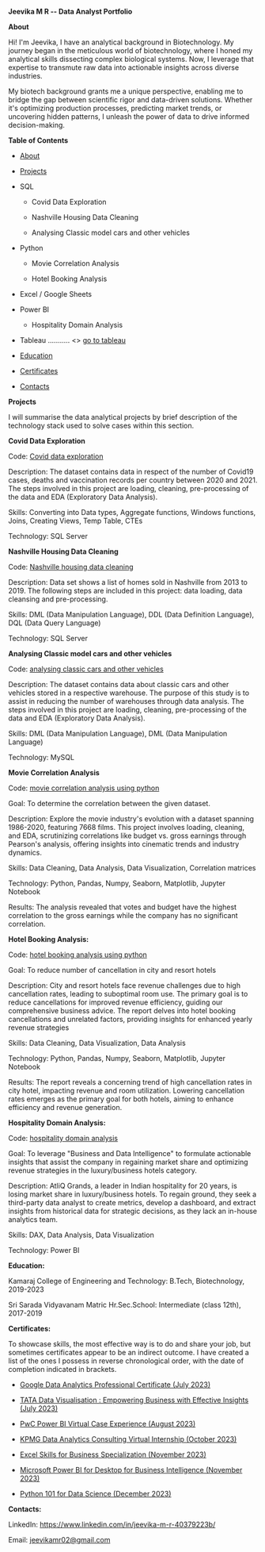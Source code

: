 **Jeevika M R -- Data Analyst Portfolio**

**About**

Hi! I'm Jeevika, I have an analytical background in
Biotechnology. My journey began in the meticulous world of
biotechnology, where I honed my analytical skills dissecting complex
biological systems. Now, I leverage that expertise to transmute raw data
into actionable insights across diverse industries.

My biotech background grants me a unique perspective, enabling me to
bridge the gap between scientific rigor and data-driven solutions.
Whether it\'s optimizing production processes, predicting market trends,
or uncovering hidden patterns, I unleash the power of data to drive
informed decision-making.

**Table of Contents**

-   [About](#about)

-   [Projects](#project)


-   SQL



      -   Covid Data Exploration

      -   Nashville Housing Data Cleaning

      -   Analysing Classic model cars and other vehicles


-   Python



     -   Movie Correlation Analysis

     -   Hotel Booking Analysis

-   Excel / Google Sheets

-   Power BI


    -   Hospitality Domain Analysis


-   Tableau ........... \<\> [go to
    tableau](https://public.tableau.com/app/profile/jeevika.m.r/vizzes)


-   [Education](#Education)

-   [Certificates](#Certificates)

-   [Contacts](#Contacts)

**Projects**

I will summarise the data analytical projects by brief description of
the technology stack used to solve cases within this section.

**Covid Data Exploration**

Code: [Covid data
exploration](https://github.com/jeevika-m-r/Data-Analyst-Portfolio/blob/main/Covid_sql_data_exploration.sql)

Description: The dataset contains data in respect of the number of
Covid19 cases, deaths and vaccination records per country between 2020
and 2021. The steps involved in this project are loading, cleaning,
pre-processing of the data and EDA (Exploratory Data Analysis).

Skills: Converting into Data types, Aggregate functions, Windows
functions, Joins, Creating Views, Temp Table, CTEs

Technology: SQL Server

**Nashville Housing Data Cleaning**

Code: [Nashville housing data
cleaning](https://github.com/jeevika-m-r/Data-Analyst-Portfolio/blob/main/NashvilleHousing_SQL_DataCleaning.sql)

Description: Data set shows a list of homes sold in Nashville from 2013
to 2019. The following steps are included in this project: data loading,
data cleansing and pre-processing.

Skills: DML (Data Manipulation Language), DDL (Data Definition
Language), DQL (Data Query Language)

Technology: SQL Server

**Analysing Classic model cars and other vehicles**

Code: [analysing classic cars and other
vehicles](https://github.com/jeevika-m-r/Data-Analyst-Portfolio/blob/main/mint_classics_SQL_DataExtraction.sql)

Description: The dataset contains data about classic cars and other
vehicles stored in a respective warehouse. The purpose of this study is
to assist in reducing the number of warehouses through data analysis.
The steps involved in this project are loading, cleaning, pre-processing
of the data and EDA (Exploratory Data Analysis).

Skills: DML (Data Manipulation Language), DML (Data Manipulation
Language)

Technology: MySQL

**Movie Correlation Analysis**

Code: [movie correlation analysis using
python](https://github.com/jeevika-m-r/Data-Analyst-Portfolio/blob/main/Movie%20Correlation.ipynb)

Goal: To determine the correlation between the given dataset.

Description: Explore the movie industry\'s evolution with a dataset
spanning 1986-2020, featuring 7668 films. This project involves loading,
cleaning, and EDA, scrutinizing correlations like budget vs. gross
earnings through Pearson's analysis, offering insights into cinematic
trends and industry dynamics.

Skills: Data Cleaning, Data Analysis, Data Visualization, Correlation
matrices

Technology: Python, Pandas, Numpy, Seaborn, Matplotlib, Jupyter Notebook

Results: The analysis revealed that votes and budget have the highest
correlation to the gross earnings while the company has no significant
correlation.

**Hotel Booking Analysis:**

Code: [hotel booking analysis using
python](https://github.com/jeevika-m-r/Data-Analyst-Portfolio/blob/main/Hotel%20Booking.pdf)

Goal: To reduce number of cancellation in city and resort hotels

Description: City and resort hotels face revenue challenges due to high
cancellation rates, leading to suboptimal room use. The primary goal is
to reduce cancellations for improved revenue efficiency, guiding our
comprehensive business advice. The report delves into hotel booking
cancellations and unrelated factors, providing insights for enhanced
yearly revenue strategies

Skills: Data Cleaning, Data Visualization, Data Analysis

Technology: Python, Pandas, Numpy, Seaborn, Matplotlib, Jupyter Notebook

Results: The report reveals a concerning trend of high cancellation
rates in city hotel, impacting revenue and room utilization. Lowering
cancellation rates emerges as the primary goal for both hotels, aiming
to enhance efficiency and revenue generation.

**Hospitality Domain Analysis:**

Code: [hospitality domain
analysis](https://github.com/jeevika-m-r/Data-Analyst-Portfolio/blob/main/Hospitality%20Domain%20Analysis.pbix)

Goal: To leverage \"Business and Data Intelligence\" to formulate
actionable insights that assist the company in regaining market share
and optimizing revenue strategies in the luxury/business hotels
category.

Description: AtliQ Grands, a leader in Indian hospitality for 20 years,
is losing market share in luxury/business hotels. To regain ground, they
seek a third-party data analyst to create metrics, develop a dashboard,
and extract insights from historical data for strategic decisions, as
they lack an in-house analytics team.

Skills: DAX, Data Analysis, Data Visualization

Technology: Power BI

**Education:**

Kamaraj College of Engineering and Technology: B.Tech, Biotechnology,
2019-2023

Sri Sarada Vidyavanam Matric Hr.Sec.School: Intermediate (class 12th),
2017-2019

**Certificates:**

To showcase skills, the most effective way is to do and share your job,
but sometimes certificates appear to be an indirect outcome. I have
created a list of the ones I possess in reverse chronological order,
with the date of completion indicated in brackets.

-   [Google Data Analytics Professional Certificate (July
    2023)](file:///C:\Users\Avandhika\Desktop\Data%20Analytics\Google%20Data%20Analytics\GDA.pdf)

-   [TATA Data Visualisation : Empowering Business with Effective
    Insights (July
    2023)](file:///C:\Users\Avandhika\Desktop\Data%20Analytics\certificate\Internship_Certificate\TATA.pdf)

-   [PwC Power BI Virtual Case Experience (August
    2023)](file:///C:\Users\Avandhika\Desktop\Data%20Analytics\certificate\Internship_Certificate\PWC.pdf)

-   [KPMG Data Analytics Consulting Virtual Internship (October
    2023)](file:///C:\Users\Avandhika\Desktop\Data%20Analytics\certificate\Internship_Certificate\KPMG_certificate.pdf)

-   [Excel Skills for Business Specialization (November
    2023)](file:///C:\Users\Avandhika\Desktop\Data%20Analytics\certificate\course_certificate\Excel_for_Business.pdf)

-   [Microsoft Power BI for Desktop for Business Intelligence (November
    2023)](file:///C:\Users\Avandhika\Desktop\Data%20Analytics\certificate\course_certificate\powerBI.pdf)

-   [Python 101 for Data Science (December
    2023)](file:///C:\Users\Avandhika\Desktop\Data%20Analytics\certificate\course_certificate\IBM%20PY0101EN%20Certificate%20_%20Cognitive%20Class.pdf)


**Contacts:**

LinkedIn: <https://www.linkedin.com/in/jeevika-m-r-40379223b/>

Email: <jeevikamr02@gmail.com>

